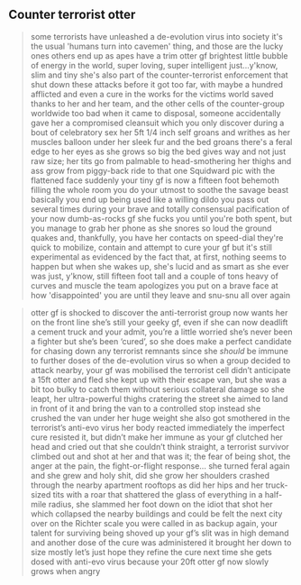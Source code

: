 ## Counter terrorist otter

>some terrorists have unleashed a de-evolution virus into society
>it's the usual 'humans turn into cavemen' thing, and those are the lucky ones
>others end up as apes
>have a trim otter gf
>brightest little bubble of energy in the world, super loving, super intelligent
>just...y'know, slim and tiny
>she's also part of the counter-terrorist enforcement that shut down these attacks before it got too far, with maybe a hundred afflicted and even a cure in the works for the victims
>world saved thanks to her and her team, and the other cells of the counter-group worldwide
>too bad when it came to disposal, someone accidentally gave her a compromised cleansuit
>which you only discover during a bout of celebratory sex
>her 5ft 1/4 inch self groans and writhes as her muscles balloon under her sleek fur
>and the bed groans
>there's a feral edge to her eyes as she grows so big the bed gives way
>and not just raw size; her tits go from palmable to head-smothering
>her thighs and ass grow from piggy-back ride to that one Squidward pic with the flattened face
>suddenly your tiny gf is now a fifteen foot behemoth filling the whole room
>you do your utmost to soothe the savage beast
>basically you end up being used like a willing dildo
>you pass out several times during your brave and totally consensual pacification of your now dumb-as-rocks gf
>she fucks you until you're both spent, but you manage to grab her phone as she snores so loud the ground quakes
>and, thankfully, you have her contacts on speed-dial
>they're quick to mobilize, contain and attempt to cure your gf
>but it's still experimental
>as evidenced by the fact that, at first, nothing seems to happen
>but when she wakes up, she's lucid and as smart as she ever was
>just, y'know, still fifteen foot tall and a couple of tons heavy of curves and muscle
>the team apologizes
>you put on a brave face at how 'disappointed' you are until they leave
>and snu-snu all over again

>otter gf is shocked to discover the anti-terrorist group now wants her on the front line
>she’s still your geeky gf, even if she can now deadlift a cement truck
>and your admit, you’re a little worried
>she’s never been a fighter
>but she’s been ‘cured’, so she does make a perfect candidate for chasing down any terrorist remnants
>since she *should* be immune to further doses of the de-evolution virus
>so when a group decided to attack nearby, your gf was mobilised
>the terrorist cell didn’t anticipate a 15ft otter and fled
>she kept up with their escape van, but she was a bit too bulky to catch them without serious collateral damage
>so she leapt, her ultra-powerful thighs cratering the street
>she aimed to land in front of it and bring the van to a controlled stop
>instead she crushed the van under her huge weight
>she also got smothered in the terrorist’s anti-evo virus
>her body reacted immediately
>the imperfect cure resisted it, but didn’t make her immune
>as your gf clutched her head and cried out that she couldn’t think straight, a terrorist survivor climbed out and shot at her
>and that was it; the fear of being shot, the anger at the pain, the fight-or-flight response…
>she turned feral again
>and she grew
>and holy shit, did she grow
>her shoulders crashed through the nearby apartment rooftops
>as did her hips
>and her truck-sized tits
>with a roar that shattered the glass of everything in a half-mile radius, she slammed her foot down on the idiot that shot her
>which collapsed the nearby buildings and could be felt the next city over on the Richter scale
>you were called in as backup
>again, your talent for surviving being shoved up your gf’s slit was in high demand
>and another dose of the cure was administered
>it brought her down to size
>mostly
>let’s just hope they refine the cure next time she gets dosed with anti-evo virus
>because your 20ft otter gf now slowly grows when angry
